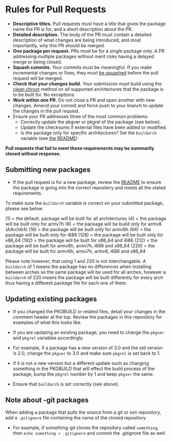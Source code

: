 # Rules for Pull Requests

* **Descriptive titles.** Pull requests must have a title that gives the package name the PR is for, and a short description about the PR.
* **Detailed description.** The body of the PR must contain a detailed description of what changes are being introduced, and most importantly, *why* this PR should be merged.
* **One package per request.** PRs must be for a single package only.  A PR addressing multiple packages without merit risks having a delayed merge or being closed.
* **Squash commits.** Your commits must be meaningful. If you make incremental changes or fixes, they must [be squashed](https://git-scm.com/book/en/v2/Git-Tools-Rewriting-History#Squashing-Commits) before the pull request will be merged.
* **Check that your changes build.** Your submission must build using the [clean chroot](https://archstrike.org/wiki/contributing/chroot) method on *all* supported architectures that the package is to be built for.  No exceptions.
* **Work within one PR.** Do not close a PR and open another with new changes.  Amend your commit and force push to your branch to update the changes in the pull request.
* Ensure your PR addresses three of the most common problems:
  * Correctly update the pkgver or pkgrel of the package (see below).
  * Update the checksums if external files have been added or modified.
  * Is the package only for specific architectures?  Set the `buildarch` variable (see [the README](https://github.com/ArchStrike/ArchStrike/blob/master/README.md))

**Pull requests that fail to meet these requirements may be summarily closed without response.**

## Submitting new packages

* If the pull request is for a new package, review the [README](https://github.com/ArchStrike/ArchStrike/blob/master/README.md) to ensure the package is going into the correct repository and meets all the stated requirements.

To make sure the `buildarch` variable is correct on your submitted package, please see below.

  (1) = the default, package will be built for all architectures
  (4) = the package will be built only for armv7h
  (8) = the package will be build only for armv8 (AArch64)
  (16) = the package will be built only for armv6h
  (64) = the package will be built only for i686
  (128) = the package will be built only for x86_64
  (192) = the package will be built for x86_64 and i686
  (212) = the package will be built for armv6h, armv7h, i686 and x86_64
  (220) = the package will be built for armv6h, armv7h, armv8, i686 and x86_64

Please note however, that using 1 and 220 is not interchangable. A `buildarch` of 1 means the package has no differences when installing between arches so the same package will be used for all arches, however a `buildarch` of 220 means the package will be built differently for every arch thus having a different package file for each one of them.

## Updating existing packages

* If you changed the PKGBUILD or related files, detail your changes in the comment header at the top. Review the packages in this repository for examples of what this looks like.

* If you are updating an existing package, you need to change the `pkgver` and `pkgrel` variables accordingly.

* For example, if a package has a new version of 3.0 and the old version is 2.0, change the `pkgver` to 3.0 and make sure `pkgrel` is set back to 1.

* If it is not a new version but a different update such as changing something in the PKGBUILD that will effect the build process of the package, bump the `pkgrel` number by 1 and keep `pkgver` the same.

* Ensure that `buildarch` is set correctly (see above).

## Note about -git packages

When adding a package that pulls the source from a git or svn repository, add a `.gitignore` file containing the name of the cloned repository.

* For example, if something-git clones the repository called `something`, then `echo something > .gitignore` and commit the .gitignore file as well.
